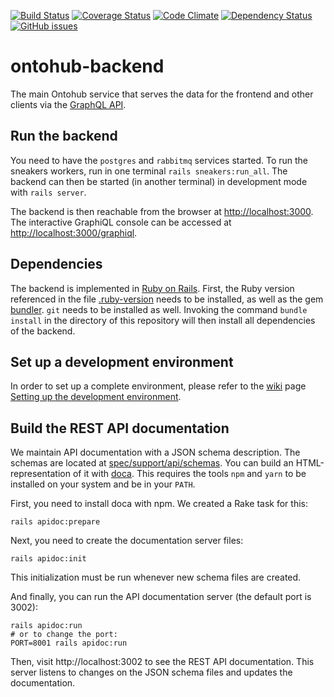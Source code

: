 [![Build Status](https://travis-ci.org/ontohub/ontohub-backend.svg?branch=master)](https://travis-ci.org/ontohub/ontohub-backend)
[![Coverage Status](https://codecov.io/gh/ontohub/ontohub-backend/branch/master/graph/badge.svg)](https://codecov.io/gh/ontohub/ontohub-backend)
[![Code Climate](https://codeclimate.com/github/ontohub/ontohub-backend/badges/gpa.svg)](https://codeclimate.com/github/ontohub/ontohub-backend)
[![Dependency Status](https://gemnasium.com/badges/github.com/ontohub/ontohub-backend.svg)](https://gemnasium.com/github.com/ontohub/ontohub-backend)
[![GitHub issues](https://img.shields.io/github/issues/ontohub/ontohub-backend.svg?maxAge=2592000)](https://waffle.io/ontohub/ontohub-backend?source=ontohub%2Fontohub-backend)

# ontohub-backend
The main Ontohub service that serves the data for the frontend and other clients via the [GraphQL API](http://graphql.org/).

## Run the backend

You need to have the `postgres` and `rabbitmq` services started. To run the sneakers workers, run in one terminal `rails sneakers:run_all`.
The backend can then be started (in another terminal) in development mode with `rails server`.

The backend is then reachable from the browser at [http://localhost:3000](http://localhost:3000). The interactive GraphiQL console can be accessed at [http://localhost:3000/graphiql](http://localhost:3000/graphiql).

## Dependencies

The backend is implemented in [Ruby on Rails](http://rubyonrails.org).  First,
the Ruby version referenced in the file [.ruby-version](.ruby-version) needs to
be installed, as well as the gem [bundler](http://bundler.io). `git` needs to
be installed as well.  Invoking the command `bundle install` in the directory
of this repository will then install all dependencies of the backend.

## Set up a development environment

In order to set up a complete environment, please refer to the [wiki](https://github.com/ontohub/ontohub-backend/wiki) page [Setting up the development environment](https://github.com/ontohub/ontohub-backend/wiki/Setting-up-the-development-environment).

## Build the REST API documentation

We maintain API documentation with a JSON schema description.
The schemas are located at [spec/support/api/schemas](https://github.com/ontohub/ontohub-backend/tree/master/spec/support/api/schemas).
You can build an HTML-representation of it with [doca](https://github.com/cloudflare/doca).
This requires the tools `npm` and `yarn` to be installed on your system and be in your `PATH`.

First, you need to install doca with npm.
We created a Rake task for this:

    rails apidoc:prepare

Next, you need to create the documentation server files:

    rails apidoc:init

This initialization must be run whenever new schema files are created.

And finally, you can run the API documentation server (the default port is 3002):

    rails apidoc:run
    # or to change the port:
    PORT=8001 rails apidoc:run

Then, visit http://localhost:3002 to see the REST API documentation.
This server listens to changes on the JSON schema files and updates the documentation.
